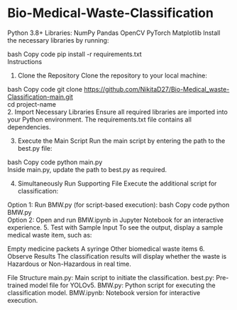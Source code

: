 # Bio-Medical-Waste-Classification
Python 3.8+
Libraries:
NumPy
Pandas
OpenCV
PyTorch
Matplotlib
Install the necessary libraries by running:

bash
Copy code
pip install -r requirements.txt  
Instructions
1. Clone the Repository
Clone the repository to your local machine:

bash
Copy code
git clone https://github.com/NikitaD27/Bio-Medical_waste-Classification-main.git  
cd project-name  
2. Import Necessary Libraries
Ensure all required libraries are imported into your Python environment. The requirements.txt file contains all dependencies.

3. Execute the Main Script
Run the main script by entering the path to the best.py file:

bash
Copy code
python main.py  
Inside main.py, update the path to best.py as required.

4. Simultaneously Run Supporting File
Execute the additional script for classification:

Option 1: Run BMW.py (for script-based execution):
bash
Copy code
python BMW.py  
Option 2: Open and run BMW.ipynb in Jupyter Notebook for an interactive experience.
5. Test with Sample Input
To see the output, display a sample medical waste item, such as:

Empty medicine packets
A syringe
Other biomedical waste items
6. Observe Results
The classification results will display whether the waste is Hazardous or Non-Hazardous in real time.

File Structure
main.py: Main script to initiate the classification.
best.py: Pre-trained model file for YOLOv5.
BMW.py: Python script for executing the classification model.
BMW.ipynb: Notebook version for interactive execution.
